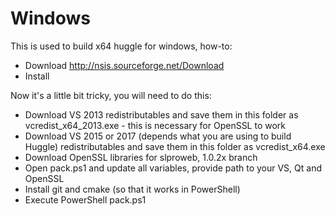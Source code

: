 Windows
=========

This is used to build x64 huggle for windows, how-to:

* Download http://nsis.sourceforge.net/Download
* Install

Now it's a little bit tricky, you will need to do this:

* Download VS 2013 redistributables and save them in this folder as vcredist_x64_2013.exe - this is necessary for OpenSSL to work
* Download VS 2015 or 2017 (depends what you are using to build Huggle) redistributables and save them in this folder as vcredist_x64.exe
* Download OpenSSL libraries for slproweb, 1.0.2x branch
* Open pack.ps1 and update all variables, provide path to your VS, Qt and OpenSSL
* Install git and cmake (so that it works in PowerShell)
* Execute PowerShell pack.ps1
